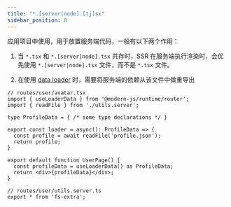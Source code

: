 ```yaml
---
title: "*.[server|node].[tj]sx"
sidebar_position: 8
---
```


应用项目中使用，用于放置服务端代码，一般有以下两个作用：

1. 当 `*.tsx` 和 `*.[server|node].tsx` 共存时，SSR 在服务端执行渲染时，会优先使用 `*.[server|node].tsx` 文件，而不是 `*.tsx` 文件。

2. 在使用 [data loader](/docs/guides/basic-features/data-fetch) 时，需要将服务端的依赖从该文件中做重导出

```tsx
// routes/user/avatar.tsx
import { useLoaderData } from '@modern-js/runtime/router';
import { readFile } from './utils.server';

type ProfileData = { /* some type declarations */ }

export const loader = async(): ProfileData => {
  const profile = await readFile('profile.json');
  return profile;
}

export default function UserPage() {
  const profileData = useLoaderData() as ProfileData;
  return <div>{profileData}</div>;
}

// routes/user/utils.server.ts
export * from 'fs-extra';
```
